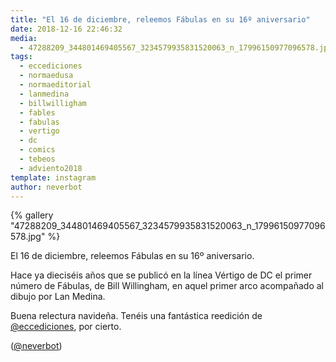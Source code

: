 ```yaml
---
title: "El 16 de diciembre, releemos Fábulas en su 16º aniversario"
date: 2018-12-16 22:46:32
media: 
  - 47288209_344801469405567_3234579935831520063_n_17996150977096578.jpg
tags: 
  - eccediciones
  - normaedusa
  - normaeditorial
  - lanmedina
  - billwilligham
  - fables
  - fabulas
  - vertigo
  - dc
  - comics
  - tebeos
  - adviento2018
template: instagram
author: neverbot
---
```


{% gallery "47288209_344801469405567_3234579935831520063_n_17996150977096578.jpg" %}

El 16 de diciembre, releemos Fábulas en su 16º aniversario.

Hace ya dieciséis años que se publicó en la línea Vértigo de DC el primer número de Fábulas, de Bill Willingham, en aquel primer arco acompañado al dibujo por Lan Medina.

Buena relectura navideña. Tenéis una fantástica reedición de [@eccediciones](https://instagram.com/eccediciones), por cierto.

([@neverbot](https://instagram.com/neverbot))
